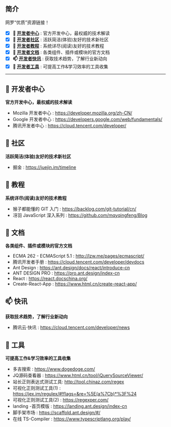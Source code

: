 ## 简介

网罗“优质”资源链接！

- [x] **🏡 [开发者中心](#-开发者中心)** : 官方开发中心，最权威的技术解读
- [x] **🎉 [开发者社区](#-社区)** : 活跃简洁(体验)友好的技术新社区
- [x] **📐 [开发者教程](#-教程)** : 系统详尽(阅读)友好的技术教程
- [x] **📰 [开发者文档](#-文档)** : 各类组件、插件或模块的官方文档
- [x] **📫 [开发者快讯](#-快讯)** : 获取技术趋势，了解行业新动向
- [x] **🚀 [开发者工具](#-工具)** : 可提高工作&学习效率的工具收集

---

## 🏡 开发者中心

**官方开发中心，最权威的技术解读**

- Mozilla 开发者中心 : https://developer.mozilla.org/zh-CN/
- Google 开发者中心 : https://developers.google.com/web/fundamentals/
- 腾讯开发者中心 : https://cloud.tencent.com/developer/

## 🎉 社区

**活跃简洁(体验)友好的技术新社区**

- 掘金 : https://juejin.im/timeline

## 📐 教程

**系统详尽(阅读)友好的技术教程**

- 猴子都能懂的 GIT 入门 : https://backlog.com/git-tutorial/cn/
- 冴羽 JavaScript 深入系列 : https://github.com/mqyqingfeng/Blog

## 📰 文档

**各类组件、插件或模块的官方文档**

- ECMA 262 - ECMAScript 5.1 : http://lzw.me/pages/ecmascript/
- 腾讯开发者手册 : https://cloud.tencent.com/developer/devdocs
- Ant Design  : https://ant.design/docs/react/introduce-cn
- ANT DESIGN PRO : https://pro.ant.design/index-cn
- React : https://react.docschina.org/
- Create-React-App : https://www.html.cn/create-react-app/

## 📫 快讯

**获取技术趋势，了解行业新动向**

- 腾讯云·快讯 : https://cloud.tencent.com/developer/news

## 🚀 工具

**可提高工作&学习效率的工具收集**

- 多吉搜索 : https://www.dogedoge.com/
- JQ源码查看器 : https://www.html.cn/tool/jQuerySourceViewer/
- 站长正则表达式测试工具: http://tool.chinaz.com/regex
- 可视化正则测试工具(1) : https://jex.im/regulex/#!flags=&re=%5E(a%7Cb)*%3F%24
- 可视化正则测试工具(2) : https://regexper.com/
- landing -首页模版 : https://landing.ant.design/index-cn
- 脚手架市场 : https://scaffold.ant.design/#/
- 在线 TS-Compiler : https://www.typescriptlang.org/play/